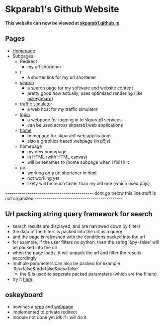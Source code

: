 # Skparab1's Github Website
**This website can now be viewed at [skparab1.github.io](https://skparab1.github.io)**

## Pages
- [Homepage](https://skparab1.github.io)
- Subpages
  - Redirect
    - my url shortener
  - r
    - a shorter link for my url shortener
  - [search](https://skparab1.github.io/search)
    - a search page for my software and website content
    - pretty good now actually, uses optimized rendering (like [oskeyboard](https://skparab1.github.io/r/key))
  - [traffic simulator](https://skparab1.github.io/traffic_simulator)
    - a web host for my traffic simulator
  - [login](https://skparab1.github.io/login)
    - a webpage for logging in to skparab1 services
    - can be used across skparab1 web applications
  - [home](https://skparab1.github.io/home)
    - homepage for skparab1 web applications
    - also a graphics based webpage (in p5js)
  - homepage
    - my new homepage
    - in HTML (with HTML canvas)
    - will be renames to /home subpage when i finish it
  - go
    - working on a url shortener in html
    - not working yet
    - likely will be much faster than my old one (which used p5js)
    
-------------------------------------------- dont go below this line stuff is not organized --------------------------------------------

## Url packing string query framework for search
- search results are displayed, and are narrowed down by filters
- the data of the filters is packed into the url as a query
- and the page is refreshed with the conditions packed into the url
- for example, if the user filters no python, then the string '&py=false' will be packed into the url
- when the page loads, it will unpack the url and filter the results accordingly
- multiple parameters can also be packed for example '&js=false&md=false&pas=false'
  - the & is used to seperate packed parameters (which are the filters)
- try it [here](https://skparab1.github.io/search)

## oskeyboard
- now has a [repo](https://github.com/skparab1) and [webpage](https://skparab1.github.io/r/key)
- implemented to private redirect
- module not done yet idk if i will do it
